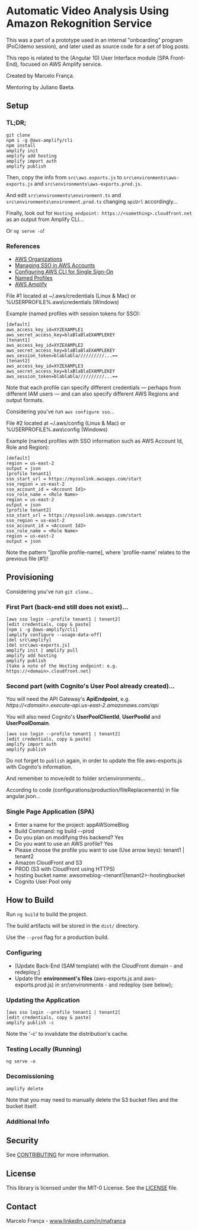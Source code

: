 # Automatic Video Analysis Using Amazon Rekognition Service

This was a part of a prototype used in an internal "onboarding" program (PoC/demo session), and later used as source code for a set of blog posts.

This repo is related to the (Angular 10) User Interface module (SPA Front-End), focused on AWS Amplify service.

Created by Marcelo França.

Mentoring by Juliano Baeta.

## Setup

### TL;DR;

```
git clone
npm i -g @aws-amplify/cli
npm install
amplify init
amplify add hosting
amplify import auth
amplify publish
```

Then, copy the info from `src\aws.exports.js` to `src\environments\aws-exports.js` and `src\environments\aws-exports.prod.js`.

And edit `src\environments\environment.ts` and `src\environments\environment.prod.ts` changing `apiUrl` accordingly...

Finally, look out for `Hosting endpoint: https://<something>.cloudfront.net` as an output from Amplify CLI...

Or `ng serve -o`!

### References

* [AWS Organizations]( https://aws.amazon.com/organizations/ )
* [Managing SSO in AWS Accounts]( https://docs.aws.amazon.com/singlesignon/latest/userguide/manage-your-accounts.html )
* [Configuring AWS CLI for Single Sign-On]( https://docs.aws.amazon.com/cli/latest/userguide/cli-configure-sso.html )
* [Named Profiles]( https://docs.aws.amazon.com/cli/latest/userguide/cli-configure-profiles.html )
* [AWS Amplify]( https://aws.amazon.com/amplify/ )

File #1 located at ~/.aws/credentials (Linux & Mac) or %USERPROFILE%\.aws\credentials (Windows) 

Example (named profiles with session tokens for SSO):

```
[default]
aws_access_key_id=XYZEXAMPLE1
aws_secret_access_key=blaBlaBlaEXAMPLEKEY
[tenant1]
aws_access_key_id=XYZEXAMPLE2
aws_secret_access_key=blaBlaBlaEXAMPLEKEY
aws_session_token=blablabla//////////...==
[tenant2]
aws_access_key_id=XYZEXAMPLE3
aws_secret_access_key=blaBlaBlaEXAMPLEKEY
aws_session_token=blablabla//////////...==
```

Note that each profile can specify different credentials — perhaps from different IAM users — and can also specify different AWS Regions and output formats.

Considering you've run `aws configure sso`...

File #2 located at ~/.aws/config (Linux & Mac) or %USERPROFILE%\.aws\config (Windows) 

Example (named profiles with SSO information such as AWS Account Id, Role and Region):

```
[default]
region = us-east-2
output = json
[profile tenant1]
sso_start_url = https://myssolink.awsapps.com/start
sso_region = us-east-2
sso_account_id = <Account Id1>
sso_role_name = <Role Name>
region = us-east-2
output = json
[profile tenant2]
sso_start_url = https://myssolink.awsapps.com/start
sso_region = us-east-2
sso_account_id = <Account Id2>
sso_role_name = <Role Name>
region = us-east-2
output = json
```

Note the pattern "[profile profile-name], where 'profile-name' relates to the previous file (#1)!

## Provisioning

Considering you've run `git clone`...

### First Part (back-end still does not exist)...

```
[aws sso login --profile tenant1 | tenant2]
[edit credentials, copy & paste]
[npm i -g @aws-amplify/cli]
[amplify configure --usage-data-off]
[del src\amplify]
[del src\aws-exports.js]
amplify init | amplify pull
amplify add hosting
amplify publish
[take a note of the Hosting endpoint: e.g. https://<domain>.cloudfront.net]
```
### Second part (with Cognito's User Pool already created)...

You will need the API Gateway's **ApiEndpoint**, e.g. *https://\<domain\>.execute-api.us-east-2.amazonaws.com/api*

You will also need Cognito's **UserPoolClientId**, **UserPoolId** and **UserPoolDomain**.

```
[aws sso login --profile tenant1 | tenant2]
[edit credentials, copy & paste]
amplify import auth
amplify publish
```

Do not forget to `publish` again, in order to update the file aws-exports.js with Cognito's information.

And remember to move/edit to folder src\environments...

According to code (configurations/production/fileReplacements) in file angular.json...

### Single Page Application (SPA)

* Enter a name for the project: appAWSomeBlog
* Build Command: ng build --prod
* Do you plan on modifying this backend? Yes
* Do you want to use an AWS profile? Yes
* Please choose the profile you want to use (Use arrow keys): tenant1 | tenant2
* Amazon CloudFront and S3
* PROD (S3 with CloudFront using HTTPS)
* hosting bucket name: awsomeblog-<tenant1|tenant2>-hostingbucket
* Cognito User Pool only

## How to Build

Run `ng build` to build the project.

The build artifacts will be stored in the `dist/` directory. 

Use the `--prod` flag for a production build.

### Configuring

* [Update Back-End (SAM template) with the CloudFront domain - and redeploy;]
* Update the **environment's files** (aws-exports.js and aws-exports.prod.js) in src\environments - and redeploy (see below);

### Updating the Application

```
[aws sso login --profile tenant1 | tenant2]
[edit credentials, copy & paste]
amplify publish -c
```

Note the '-c' to invalidate the distribution's cache.

### Testing Locally (Running)

```
ng serve -o
```

### Decomissioning
```
amplify delete
```

Note that you may need to manually delete the S3 bucket files and the bucket itself.

### Additional Info

## Security

See [CONTRIBUTING](CONTRIBUTING.md#security-issue-notifications) for more information.

## License

This library is licensed under the MIT-0 License. See the [LICENSE](LICENSE) file.

## Contact

Marcelo França - www.linkedin.com/in/mafranca